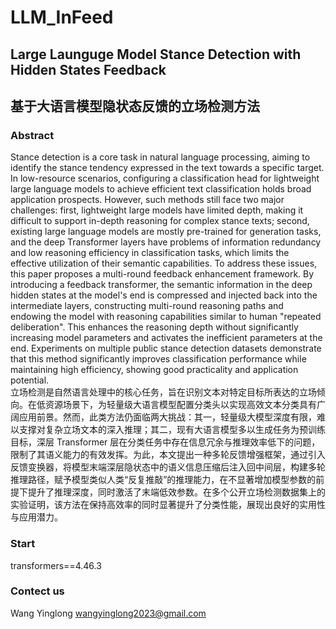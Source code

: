 # LLM_InFeed
## Large Launguge Model Stance Detection with Hidden States Feedback  
## 基于大语言模型隐状态反馈的立场检测方法

### Abstract
Stance detection is a core task in natural language processing, aiming to identify the stance tendency expressed in the text towards a specific target. In low-resource scenarios, configuring a classification head for lightweight large language models to achieve efficient text classification holds broad application prospects. However, such methods still face two major challenges: first, lightweight large models have limited depth, making it difficult to support in-depth reasoning for complex stance texts; second, existing large language models are mostly pre-trained for generation tasks, and the deep Transformer layers have problems of information redundancy and low reasoning efficiency in classification tasks, which limits the effective utilization of their semantic capabilities. To address these issues, this paper proposes a multi-round feedback enhancement framework. By introducing a feedback transformer, the semantic information in the deep hidden states at the model's end is compressed and injected back into the intermediate layers, constructing multi-round reasoning paths and endowing the model with reasoning capabilities similar to human "repeated deliberation". This enhances the reasoning depth without significantly increasing model parameters and activates the inefficient parameters at the end. Experiments on multiple public stance detection datasets demonstrate that this method significantly improves classification performance while maintaining high efficiency, showing good practicality and application potential.  
立场检测是自然语言处理中的核心任务，旨在识别文本对特定目标所表达的立场倾向。在低资源场景下，为轻量级大语言模型配置分类头以实现高效文本分类具有广阔应用前景。然而，此类方法仍面临两大挑战：其一，轻量级大模型深度有限，难以支撑对复杂立场文本的深入推理；其二，现有大语言模型多以生成任务为预训练目标，深层 Transformer 层在分类任务中存在信息冗余与推理效率低下的问题，限制了其语义能力的有效发挥。为此，本文提出一种多轮反馈增强框架，通过引入反馈变换器，将模型末端深层隐状态中的语义信息压缩后注入回中间层，构建多轮推理路径，赋予模型类似人类“反复推敲”的推理能力，在不显著增加模型参数的前提下提升了推理深度，同时激活了末端低效参数。在多个公开立场检测数据集上的实验证明，该方法在保持高效率的同时显著提升了分类性能，展现出良好的实用性与应用潜力。

### Start
transformers==4.46.3

### Contect us  
Wang Yinglong wangyinglong2023@gmail.com

